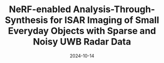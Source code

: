 ---
title: "NeRF-enabled Analysis-Through-Synthesis for ISAR Imaging of Small Everyday Objects with Sparse and Noisy UWB Radar Data"
collection: publications
permalink: /publication/nerfats
excerpt: 
authors: <ins>Md Farhan Tasnim Oshim</ins>, Albert Reed, Suren Jayasuriya, Tauhidur Rahman
date: 2024-10-14
venue: 'IEEE/RSJ International Conference on Intelligent Robots and Systems (IROS)'
paperurl: 'https://arxiv.org/pdf/2410.10085'
videourl: 'https://youtu.be/n6-XmvO5NQQ?si=rJLUzsbIP5J69-Xm'
image: '/images/nerfats.png'
---